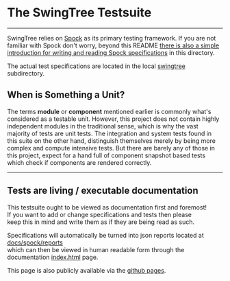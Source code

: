 # The SwingTree Testsuite #

---

SwingTree relies on [Spock](https://github.com/spockframework/spock) as its primary testing framework.
If you are not familiar with Spock don't worry, beyond this README
[there is also a simple introduction for writing and reading 
Spock specifications](Example_Spec.groovy) in this directory.

The actual test specifications are located in the local
[swingtree](./swingtree) subdirectory.

## When is Something a Unit? ##

The terms **module** or **component** mentioned earlier
is commonly what's considered as a testable unit.
However, this project does not contain
highly independent modules in the traditional
sense, which is why the vast majority of tests
are unit tests. The integration and system tests found
in this suite on the other hand,
distinguish themselves merely by being more complex and compute intensive tests.
But there are barely any of those in this project, expect for a hand full
of component snapshot based tests which check if components
are rendered correctly.

---

## Tests are living / executable documentation ##

This testsuite ought to be viewed as documentation first and foremost!<br>
If you want to add or change specifications and tests then please <br>
keep this in mind and write them as if they are being read as such. <br>

Specifications will automatically be turned into json reports 
located at [docs/spock/reports](../../../docs/spock/reports) <br>
which can then be viewed in human readable form through the
documentation [index.html](../../../docs/index.html) page.

This page is also publicly available via the
[github pages](https://globaltcad.github.io/swing-tree/). <br>


